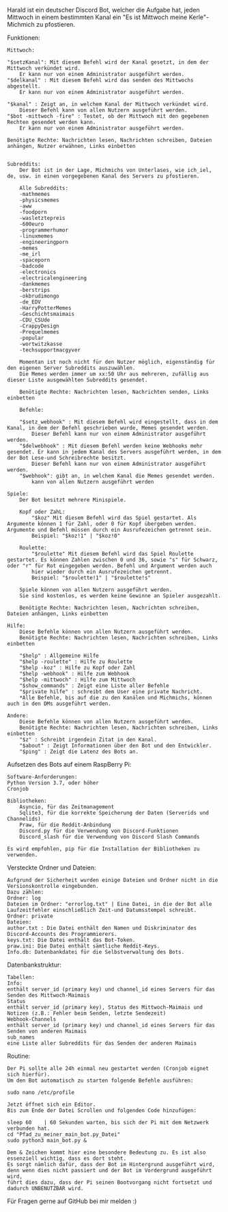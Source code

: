 Harald ist ein deutscher Discord Bot, welcher die Aufgabe hat, jeden Mittwoch in einem bestimmten Kanal ein "Es ist Mittwoch meine Kerle"-Michmich zu pfostieren.

Funktionen:

    Mittwoch:
    
    "$setzKanal": Mit diesem Befehl wird der Kanal gesetzt, in dem der Mittwoch verkündet wird. 
        Er kann nur von einem Administrator ausgeführt werden.
    "$delkanal" : Mit diesem Befehl wird das senden des Mittwochs abgestellt. 
        Er kann nur von einem Administrator ausgeführt werden.

    "$kanal" : Zeigt an, in welchem Kanal der Mittwoch verkündet wird.
        Dieser Befehl kann von allen Nutzern ausgeführt werden.
    "$bot -mittwoch -fire" : Testet, ob der Mittwoch mit den gegebenen Rechten gesendet werden kann.
        Er kann nur von einem Administrator ausgeführt werden.

    Benötigte Rechte: Nachrichten lesen, Nachrichten schreiben, Dateien anhängen, Nutzer erwähnen, Links einbetten


    Subreddits:
        Der Bot ist in der Lage, Michmichs von Unterlases, wie ich_iel, de, usw. in einen vorgegebenen Kanal des Servers zu pfostieren.
    
        Alle Subreddits:
        -mathmemes
        -physicsmemes
        -aww
        -foodporn
        -wasletztepreis
        -600euro
        -programmerhumor
        -linuxmemes
        -engineeringporn
        -memes
        -me_irl
        -spaceporn
        -badcode
        -electronics
        -electricalengineering
        -dankmemes
        -berstrips
        -okbrudimongo
        -de_EDV
        -HarryPotterMemes
        -Geschichtsmaimais
        -CDU_CSUde
        -CrappyDesign
        -Prequelmemes
        -popular
        -wortwitzkasse
        -techsupportmacgyver

        Momentan ist noch nicht für den Nutzer möglich, eigenständig für den eigenen Server Subreddits auszuwählen.
        Die Memes werden immer um xx:50 Uhr aus mehreren, zufällig aus dieser Liste ausgewählten Subreddits gesendet.

        Benötigte Rechte: Nachrichten lesen, Nachrichten senden, Links einbetten

        Befehle:
        
        "$setz_webhook" : Mit diesem Befehl wird eingestellt, dass in dem Kanal, in dem der Befehl geschrieben wurde, Memes gesendet werden. 
            Dieser Befehl kann nur von einem Administrator ausgeführt werden.
        "$delwebhook" : Mit diesem Befehl werden keine Webhooks mehr gesendet. Er kann in jedem Kanal des Servers ausgeführt werden, in dem der Bot Lese-und Schreibrechte besitzt.
            Dieser Befehl kann nur von einem Administrator ausgeführt werden.
        "$webhook": gibt an, in welchem Kanal die Memes gesendet werden. 
            kann von allen Nutzern ausgeführt werden

    Spiele:
        Der Bot besitzt mehrere Minispiele.

        Kopf oder ZahL:
            "$koz" Mit diesem Befehl wird das Spiel gestartet. Als Argumente können 1 für Zahl, oder 0 für Kopf übergeben werden. Argumente und Befehl müssen durch ein Ausrufezeichen getrennt sein.
            Beispiel: "$koz!1" | "$koz!0" 

        Roulette:
            "$roulette" Mit diesem Befehl wird das Spiel Roulette gestartet. Es können Zahlen zwischen 0 und 36, sowie "s" für Schwarz, oder "r" für Rot eingegeben werden. Befehl und Argument werden auch 
            hier wieder durch ein Ausrufezeichen getrennt.
            Beispiel: "$roulette!1" | "$roulette!s"

        Spiele können von allen Nutzern ausgeführt werden.
        Sie sind kostenlos, es werden keine Gewinne an Spieler ausgezahlt.

        Benötigte Rechte: Nachrichten lesen, Nachrichten schreiben, Dateien anhängen, Links einbetten

    Hilfe: 
        Diese Befehle können von allen Nutzern ausgeführt werden.
        Benötigte Rechte: Nachrichten lesen, Nachrichten schreiben, Links einbetten

        "$help" : Allgemeine Hilfe
        "$help -roulette" : Hilfe zu Roulette
        "$help -koz" : Hilfe zu Kopf oder Zahl
        "$help -webhook" : Hilfe zum Webhook
        "$help -mittwoch" : Hilfe zum Mittwoch
        "$show_commands" : Zeigt eine Liste aller Befehle
        "$private hilfe" : schreibt dem User eine private Nachricht. 
        *Alle Befehle, bis auf die zu den Kanälen und Michmichs, können auch in den DMs ausgeführt werden.

    Andere:
        Diese Befehle können von allen Nutzern ausgeführt werden.
        Benötigte Rechte: Nachrichten lesen, Nachrichten schreiben, Links einbetten
        "$z" : Schreibt irgendein Zitat in den Kanal. 
        "$about" : Zeigt Informationen über den Bot und den Entwickler.
        "$ping" : Zeigt die Latenz des Bots an.

Aufsetzen des Bots auf einem RaspBerry Pi: 

    Software-Anforderungen:
    Python Version 3.7, oder höher
    Cronjob

    Bibliotheken: 
        Asyncio, für das Zeitmanagement
        Sqlite3, für die korrekte Speicherung der Daten (Serverids und Channelids)
        Praw, für die Reddit-Anbindung
        Discord.py für die Verwendung von Discord-Funktionen
        Discord_slash für die Verwendung von Discord Slash Commands
    
    Es wird empfohlen, pip für die Installation der Bibliotheken zu verwenden.

Versteckte Ordner und Dateien: 

    Aufgrund der Sicherheit wurden einige Dateien und Ordner nicht in die Versionskontrolle eingebunden.
    Dazu zählen:
    Ordner: log
    Dateien im Ordner: "errorlog.txt" | Eine Datei, in die der Bot alle Laufzeitfehler einschließlich Zeit-und Datumsstempel schreibt.
    Ordner: private
    Dateien:
    author.txt : Die Datei enthält den Namen und Diskriminator des Discord-Accounts des Programmierers.
    keys.txt: Die Datei enthält das Bot-Token.
    praw.ini: Die Datei enthält sämtliche Reddit-Keys.
    Info.db: Datenbankdatei für die Selbstverwaltung des Bots.

Datenbankstruktur:

    Tabellen:
    Info:
    enthält server_id (primary key) und channel_id eines Servers für das Senden des Mittwoch-Maimais
    Status
    enthält server_id (primary key), Status des Mittwoch-Maimais und Notizen (z.B.: Fehler beim Senden, letzte Sendezeit)
    Webhook-Channels 
    enthält server_id (primary key) und channel_id eines Servers für das Senden von anderen Maimais
    sub_names
    eine Liste aller Subreddits für das Senden der anderen Maimais

Routine: 

    Der Pi sollte alle 24h einmal neu gestartet werden (Cronjob eignet sich hierfür).
    Um den Bot automatisch zu starten folgende Befehle ausführen:

    sudo nano /etc/profile

    Jetzt öffnet sich ein Editor.
    Bis zum Ende der Datei Scrollen und folgenden Code hinzufügen:

    sleep 60    | 60 Sekunden warten, bis sich der Pi mit dem Netzwerk verbunden hat.
    cd "Pfad_zu_meiner_main_bot.py_Datei"
    sudo python3 main_bot.py &

    Dem & Zeichen kommt hier eine besondere Bedeutung zu. Es ist also essenziell wichtig, dass es dort steht.
    Es sorgt nämlich dafür, dass der Bot im Hintergrund ausgeführt wird, denn wenn dies nicht passiert und der Bot im Vordergrund ausgeführt wird,
    führt dies dazu, dass der Pi seinen Bootvorgang nicht fortsetzt und dadurch UNBENUTZBAR wird.

Für Fragen gerne auf GitHub bei mir melden :)